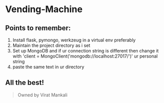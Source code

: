 # **Vending-Machine**

## Points to remember:
1. Install flask, pymongo, werkzeug in a virtual env preferably
2. Maintain the project directory as i set
3. Set up MongoDB and if ur connection string is different then change it with 'client = MongoClient('mongodb://localhost:27017/')' ur personal string
4. paste the same text in ur directory

## All the best!





> Owned by Virat Mankali

